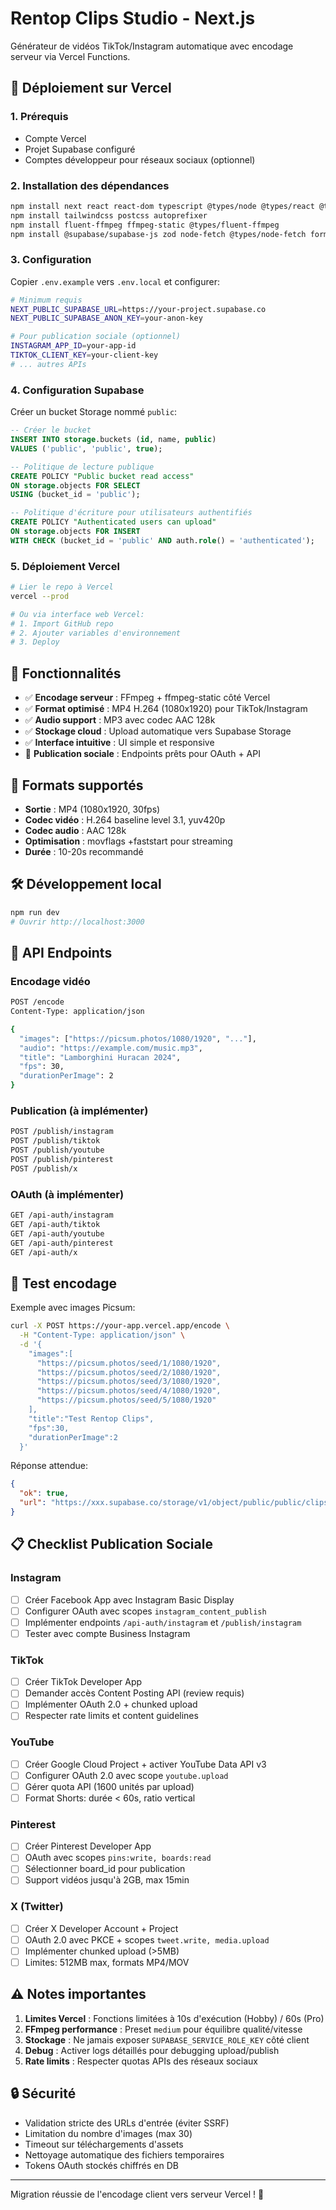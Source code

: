 # Rentop Clips Studio - Next.js

Générateur de vidéos TikTok/Instagram automatique avec encodage serveur via Vercel Functions.

## 🚀 Déploiement sur Vercel

### 1. Prérequis
- Compte Vercel
- Projet Supabase configuré
- Comptes développeur pour réseaux sociaux (optionnel)

### 2. Installation des dépendances

```bash
npm install next react react-dom typescript @types/node @types/react @types/react-dom
npm install tailwindcss postcss autoprefixer
npm install fluent-ffmpeg ffmpeg-static @types/fluent-ffmpeg
npm install @supabase/supabase-js zod node-fetch @types/node-fetch form-data
```

### 3. Configuration

Copier `.env.example` vers `.env.local` et configurer:

```bash
# Minimum requis
NEXT_PUBLIC_SUPABASE_URL=https://your-project.supabase.co
NEXT_PUBLIC_SUPABASE_ANON_KEY=your-anon-key

# Pour publication sociale (optionnel)
INSTAGRAM_APP_ID=your-app-id
TIKTOK_CLIENT_KEY=your-client-key
# ... autres APIs
```

### 4. Configuration Supabase

Créer un bucket Storage nommé `public`:

```sql
-- Créer le bucket
INSERT INTO storage.buckets (id, name, public) 
VALUES ('public', 'public', true);

-- Politique de lecture publique
CREATE POLICY "Public bucket read access" 
ON storage.objects FOR SELECT 
USING (bucket_id = 'public');

-- Politique d'écriture pour utilisateurs authentifiés
CREATE POLICY "Authenticated users can upload" 
ON storage.objects FOR INSERT 
WITH CHECK (bucket_id = 'public' AND auth.role() = 'authenticated');
```

### 5. Déploiement Vercel

```bash
# Lier le repo à Vercel
vercel --prod

# Ou via interface web Vercel:
# 1. Import GitHub repo
# 2. Ajouter variables d'environnement
# 3. Deploy
```

## 🎥 Fonctionnalités

- ✅ **Encodage serveur** : FFmpeg + ffmpeg-static côté Vercel
- ✅ **Format optimisé** : MP4 H.264 (1080x1920) pour TikTok/Instagram
- ✅ **Audio support** : MP3 avec codec AAC 128k
- ✅ **Stockage cloud** : Upload automatique vers Supabase Storage
- ✅ **Interface intuitive** : UI simple et responsive
- 🚧 **Publication sociale** : Endpoints prêts pour OAuth + API

## 📱 Formats supportés

- **Sortie** : MP4 (1080x1920, 30fps)
- **Codec vidéo** : H.264 baseline level 3.1, yuv420p
- **Codec audio** : AAC 128k
- **Optimisation** : movflags +faststart pour streaming
- **Durée** : 10-20s recommandé

## 🛠️ Développement local

```bash
npm run dev
# Ouvrir http://localhost:3000
```

## 📡 API Endpoints

### Encodage vidéo
```bash
POST /encode
Content-Type: application/json

{
  "images": ["https://picsum.photos/1080/1920", "..."],
  "audio": "https://example.com/music.mp3",
  "title": "Lamborghini Huracan 2024",
  "fps": 30,
  "durationPerImage": 2
}
```

### Publication (à implémenter)
```bash
POST /publish/instagram
POST /publish/tiktok
POST /publish/youtube
POST /publish/pinterest
POST /publish/x
```

### OAuth (à implémenter)
```bash
GET /api-auth/instagram
GET /api-auth/tiktok
GET /api-auth/youtube
GET /api-auth/pinterest
GET /api-auth/x
```

## 🧪 Test encodage

Exemple avec images Picsum:

```bash
curl -X POST https://your-app.vercel.app/encode \
  -H "Content-Type: application/json" \
  -d '{
    "images":[
      "https://picsum.photos/seed/1/1080/1920",
      "https://picsum.photos/seed/2/1080/1920",
      "https://picsum.photos/seed/3/1080/1920",
      "https://picsum.photos/seed/4/1080/1920",
      "https://picsum.photos/seed/5/1080/1920"
    ],
    "title":"Test Rentop Clips",
    "fps":30,
    "durationPerImage":2
  }'
```

Réponse attendue:
```json
{
  "ok": true,
  "url": "https://xxx.supabase.co/storage/v1/object/public/public/clips/1234567890.mp4"
}
```

## 📋 Checklist Publication Sociale

### Instagram
- [ ] Créer Facebook App avec Instagram Basic Display
- [ ] Configurer OAuth avec scopes `instagram_content_publish`
- [ ] Implémenter endpoints `/api-auth/instagram` et `/publish/instagram`
- [ ] Tester avec compte Business Instagram

### TikTok
- [ ] Créer TikTok Developer App
- [ ] Demander accès Content Posting API (review requis)
- [ ] Implémenter OAuth 2.0 + chunked upload
- [ ] Respecter rate limits et content guidelines

### YouTube
- [ ] Créer Google Cloud Project + activer YouTube Data API v3
- [ ] Configurer OAuth 2.0 avec scope `youtube.upload`
- [ ] Gérer quota API (1600 unités par upload)
- [ ] Format Shorts: durée < 60s, ratio vertical

### Pinterest
- [ ] Créer Pinterest Developer App
- [ ] OAuth avec scopes `pins:write, boards:read`
- [ ] Sélectionner board_id pour publication
- [ ] Support vidéos jusqu'à 2GB, max 15min

### X (Twitter)
- [ ] Créer X Developer Account + Project
- [ ] OAuth 2.0 avec PKCE + scopes `tweet.write, media.upload`
- [ ] Implémenter chunked upload (>5MB)
- [ ] Limites: 512MB max, formats MP4/MOV

## ⚠️ Notes importantes

1. **Limites Vercel** : Fonctions limitées à 10s d'exécution (Hobby) / 60s (Pro)
2. **FFmpeg performance** : Preset `medium` pour équilibre qualité/vitesse
3. **Stockage** : Ne jamais exposer `SUPABASE_SERVICE_ROLE_KEY` côté client
4. **Debug** : Activer logs détaillés pour debugging upload/publish
5. **Rate limits** : Respecter quotas APIs des réseaux sociaux

## 🔒 Sécurité

- Validation stricte des URLs d'entrée (éviter SSRF)
- Limitation du nombre d'images (max 30)
- Timeout sur téléchargements d'assets
- Nettoyage automatique des fichiers temporaires
- Tokens OAuth stockés chiffrés en DB

---

Migration réussie de l'encodage client vers serveur Vercel ! 🎉